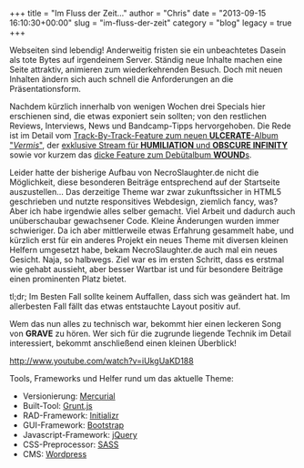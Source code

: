 +++
title = "Im Fluss der Zeit..."
author = "Chris"
date = "2013-09-15 16:10:30+00:00"
slug = "im-fluss-der-zeit"
category = "blog"
legacy = true
+++

Webseiten sind lebendig! Anderweitig fristen sie ein unbeachtetes Dasein als tote Bytes auf irgendeinem Server. Ständig neue Inhalte machen eine Seite attraktiv, animieren zum wiederkehrenden Besuch. Doch mit neuen Inhalten ändern sich auch schnell die Anforderungen an die Präsentationsform. 

Nachdem kürzlich innerhalb von wenigen Wochen drei Specials hier erschienen sind, die etwas exponiert sein sollten; von den restlichen Reviews, Interviews, News und Bandcamp-Tipps hervorgehoben. Die Rede ist im Detail vom <a href="http://necroslaughter.de/2013/09/ulcerate-vermis-track-by-track/" title="ULCERATE – “Vermis” Track-By-Track">Track-By-Track-Feature zum neuen **ULCERATE**-Album "_Vermis_"</a>, der <a href="http://necroslaughter.de/2013/09/exklusiv-zwei-neue-songs-der-obscure-infinityhumiliation-split-im-stream/" title="Exklusiv: Zwei neue Songs der OBSCURE INFINITY/HUMILIATION Split im Stream">exklusive Stream für **HUMILIATION** und **OBSCURE INFINITY**</a> sowie vor kurzem das <a href="http://necroslaughter.de/2013/07/wound-inhale-the-void-das-special-mit-stream-track-by-track-interview-und-review/" title="WOUND – “Inhale The Void” – Das Special mit Stream, Track-By-Track, Interview und Review">dicke Feature zum Debütalbum **WOUND**s</a>.

Leider hatte der bisherige Aufbau von NecroSlaughter.de nicht die Möglichkeit, diese besonderen Beiträge entsprechend auf der Startseite auszustellen... Das derzeitige Theme war zwar zukunftssicher in HTML5 geschrieben und nutzte responsitives Webdesign, ziemlich fancy, was?
Aber ich habe irgendwie alles selber gemacht. Viel Arbeit und dadurch auch unüberschaubar gewachsener Code. Kleine Änderungen wurden immer schwieriger. Da ich aber mittlerweile etwas Erfahrung gesammelt habe, und kürzlich erst für ein anderes Projekt ein neues Theme mit diversen kleinen Helfern umgesetzt habe, bekam NecroSlaughter.de auch mal ein neues Gesicht. Naja, so halbwegs. Ziel war es im ersten Schritt, dass es erstmal wie gehabt aussieht, aber besser Wartbar ist und für besondere Beiträge einen prominenten Platz bietet.

tl;dr; Im Besten Fall sollte keinem Auffallen, dass sich was geändert hat. Im allerbesten Fall fällt das etwas entstauchte Layout positiv auf.

Wem das nun alles zu technisch war, bekommt hier einen leckeren Song von **GRAVE** zu hören. Wer sich für die zugrunde liegende Technik im Detail interessiert, bekommt anschließend einen kleinen Überblick!

http://www.youtube.com/watch?v=iUkgUaKD188

Tools, Frameworks und Helfer rund um das aktuelle Theme:
<ul>
	<li>Versionierung: <a href="http://mercurial.selenic.com/" target="_blank">Mercurial</a></li>
	<li>Built-Tool: <a href="http://gruntjs.com/">Grunt.js</a></li>
	<li>RAD-Framework: <a href="http://www.initializr.com/">Initializr</a></li>
	<li>GUI-Framework: <a href="http://getbootstrap.com/">Bootstrap</a></li>
	<li>Javascript-Framework: <a href="http://jquery.com/">jQuery</a></li>
	<li>CSS-Preprocessor: <a href="http://sass-lang.com/">SASS</a></li>
	<li>CMS: <a href="http://wordpress.org/">Wordpress</a></li>
</ul>
